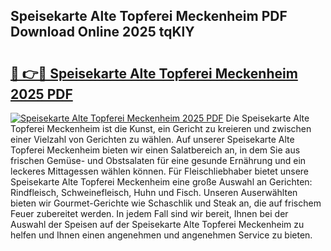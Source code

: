 ## Speisekarte Alte Topferei Meckenheim PDF Download Online 2025 tqKlY

# <h2><a href="http://gcaee2o.nevu.top/?p=Speisekarte+Alte+Topferei+Meckenheim">🔗 👉🔴 Speisekarte Alte Topferei Meckenheim 2025 PDF</a></h2>

[![Speisekarte Alte Topferei Meckenheim 2025 PDF](https://i.imgur.com/dBaPXMq.png)](http://gcaee2o.nevu.top/?p=Speisekarte+Alte+Topferei+Meckenheim)
Die Speisekarte Alte Topferei Meckenheim ist die Kunst, ein Gericht zu kreieren und zwischen einer Vielzahl von Gerichten zu wählen. Auf unserer Speisekarte Alte Topferei Meckenheim bieten wir einen Salatbereich an, in dem Sie aus frischen Gemüse- und Obstsalaten für eine gesunde Ernährung und ein leckeres Mittagessen wählen können. Für Fleischliebhaber bietet unsere Speisekarte Alte Topferei Meckenheim eine große Auswahl an Gerichten: Rindfleisch, Schweinefleisch, Huhn und Fisch. Unseren Auserwählten bieten wir Gourmet-Gerichte wie Schaschlik und Steak an, die auf frischem Feuer zubereitet werden. In jedem Fall sind wir bereit, Ihnen bei der Auswahl der Speisen auf der Speisekarte Alte Topferei Meckenheim zu helfen und Ihnen einen angenehmen und angenehmen Service zu bieten.
